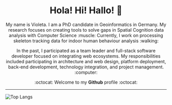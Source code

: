 <!--![Violeta's GitHub stats](https://github-readme-stats.vercel.app/api?username=violetasdev&count_private=true&theme=dark)-->

<h1 align='center'> Hola! Hi! Hallo! 👋 </h1> 

<p align='center'> My name is Violeta. I am a PhD candidate in Geoinformatics in Germany. My research focuses on creating tools to solve gaps in Spatial Cognition data analysis with Computer Science :muscle: Currently, I work on processing skeleton tracking data for indoor human behaviour analysis :walking: </p>

<p align='center'> In the past, I participated as a team leader and full-stack software developer focused on integrating web ecosystems. My responsibilities included participating in architecture and web design, platform deployment, back-end development, technology integration, and project management. :computer:</p>

<p align='center'>:octocat: Welcome to my <b>Github</b> profile :octocat:</p>



<hr>


![Top Langs](https://github-readme-stats.vercel.app/api/top-langs/?username=violetasdev&layout=compact&langs_count=10&theme=dark&hide=xslt,smarty,perl,batchfile,hack)

<!--
**violetasdev/violetasdev** is a ✨ _special_ ✨ repository because its `README.md` (this file) appears on your GitHub profile.

Here are some ideas to get you started:

- 🔭 I’m currently working on ...
- 🌱 I’m currently learning ...
- 👯 I’m looking to collaborate on ...
- 🤔 I’m looking for help with ...
- 💬 Ask me about ...
- 📫 How to reach me: ...
- 😄 Pronouns: ...
- ⚡ Fun fact: ...
-->
